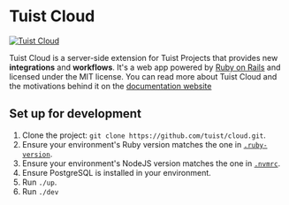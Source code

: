 # Tuist Cloud

[![Tuist Cloud](https://github.com/tuist/cloud/actions/workflows/tuistcloud.yml/badge.svg)](https://github.com/tuist/cloud/actions/workflows/tuistcloud.yml)

Tuist Cloud is a server-side extension for Tuist Projects that provides new **integrations** and **workflows**.
It's a web app powered by [Ruby on Rails](https://rubyonrails.org/) and licensed under the MIT license.
You can read more about Tuist Cloud and the motivations behind it on the [documentation website](https://docs.tuist.io/cloud/get-started)

## Set up for development

1. Clone the project: `git clone https://github.com/tuist/cloud.git`.
2. Ensure your environment's Ruby version matches the one in [`.ruby-version`](.ruby-version).
3. Ensure your environment's NodeJS version matches the one in [`.nvmrc`](.nvmrc).
4. Ensure PostgreSQL is installed in your environment.
5. Run `./up`.
6. Run `./dev`
